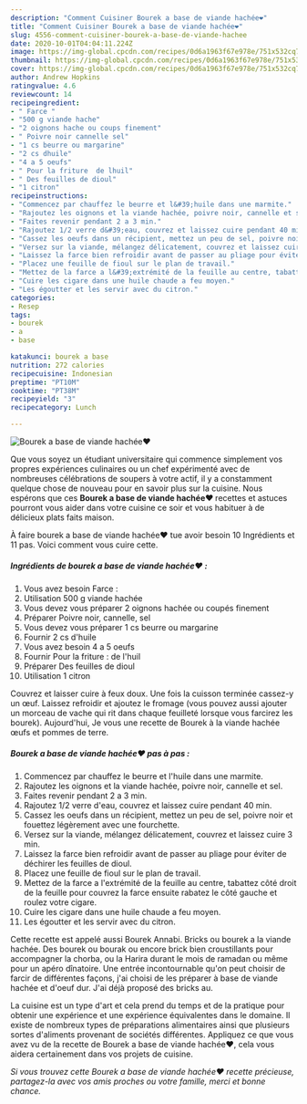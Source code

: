 ```yaml
---
description: "Comment Cuisiner Bourek a base de viande hachée❤"
title: "Comment Cuisiner Bourek a base de viande hachée❤"
slug: 4556-comment-cuisiner-bourek-a-base-de-viande-hachee
date: 2020-10-01T04:04:11.224Z
image: https://img-global.cpcdn.com/recipes/0d6a1963f67e978e/751x532cq70/bourek-a-base-de-viande-hachee❤-photo-principale-de-la-recette.jpg
thumbnail: https://img-global.cpcdn.com/recipes/0d6a1963f67e978e/751x532cq70/bourek-a-base-de-viande-hachee❤-photo-principale-de-la-recette.jpg
cover: https://img-global.cpcdn.com/recipes/0d6a1963f67e978e/751x532cq70/bourek-a-base-de-viande-hachee❤-photo-principale-de-la-recette.jpg
author: Andrew Hopkins
ratingvalue: 4.6
reviewcount: 14
recipeingredient:
- " Farce "
- "500 g viande hache"
- "2 oignons hache ou coups finement"
- " Poivre noir cannelle sel"
- "1 cs beurre ou margarine"
- "2 cs dhuile"
- "4 a 5 oeufs"
- " Pour la friture  de lhuil"
- " Des feuilles de dioul"
- "1 citron"
recipeinstructions:
- "Commencez par chauffez le beurre et l&#39;huile dans une marmite."
- "Rajoutez les oignons et la viande hachée, poivre noir, cannelle et sel."
- "Faites revenir pendant 2 a 3 min."
- "Rajoutez 1/2 verre d&#39;eau, couvrez et laissez cuire pendant 40 min."
- "Cassez les oeufs dans un récipient, mettez un peu de sel, poivre noir et fouettez légèrement avec une fourchette."
- "Versez sur la viande, mélangez délicatement, couvrez et laissez cuire 3 min."
- "Laissez la farce bien refroidir avant de passer au pliage pour éviter de déchirer les feuilles de dioul."
- "Placez une feuille de fioul sur le plan de travail."
- "Mettez de la farce a l&#39;extrémité de la feuille au centre, tabattez côté droit de la feuille pour couvrez la farce ensuite rabatez le côté gauche et roulez votre cigare."
- "Cuire les cigare dans une huile chaude a feu moyen."
- "Les égoutter et les servir avec du citron."
categories:
- Resep
tags:
- bourek
- a
- base

katakunci: bourek a base 
nutrition: 272 calories
recipecuisine: Indonesian
preptime: "PT10M"
cooktime: "PT38M"
recipeyield: "3"
recipecategory: Lunch

---
```



![Bourek a base de viande hachée❤](https://img-global.cpcdn.com/recipes/0d6a1963f67e978e/751x532cq70/bourek-a-base-de-viande-hachee❤-photo-principale-de-la-recette.jpg)

Que vous soyez un étudiant universitaire qui commence simplement vos propres expériences culinaires ou un chef expérimenté avec de nombreuses célébrations de soupers à votre actif, il y a constamment quelque chose de nouveau pour en savoir plus sur la cuisine. Nous espérons que ces <strong> Bourek a base de viande hachée❤ </strong> recettes et astuces pourront vous aider dans votre cuisine ce soir et vous habituer à de délicieux plats faits maison.

<!--inarticleads1-->

À faire bourek a base de viande hachée❤ tue avoir besoin 10 Ingrédients et 11 pas. Voici comment vous cuire cette.

##### Ingrédients de bourek a base de viande hachée❤ :

1. Vous avez besoin  Farce :
1. Utilisation 500 g viande hachée
1. Vous devez vous préparer 2 oignons hachée ou coupés finement
1. Préparer  Poivre noir, cannelle, sel
1. Vous devez vous préparer 1 cs beurre ou margarine
1. Fournir 2 cs d&#39;huile
1. Vous avez besoin 4 a 5 oeufs
1. Fournir  Pour la friture : de l&#39;huil
1. Préparer  Des feuilles de dioul
1. Utilisation 1 citron


Couvrez et laisser cuire à feux doux. Une fois la cuisson terminée cassez-y un œuf. Laissez refroidir et ajoutez le fromage (vous pouvez aussi ajouter un morceau de vache qui rit dans chaque feuilleté lorsque vous farcirez les bourek). Aujourd&#39;hui, Je vous une recette de Bourek à la viande hachée œufs et pommes de terre. 

<!--inarticleads2-->

##### Bourek a base de viande hachée❤ pas à pas :

1. Commencez par chauffez le beurre et l&#39;huile dans une marmite.
1. Rajoutez les oignons et la viande hachée, poivre noir, cannelle et sel.
1. Faites revenir pendant 2 a 3 min.
1. Rajoutez 1/2 verre d&#39;eau, couvrez et laissez cuire pendant 40 min.
1. Cassez les oeufs dans un récipient, mettez un peu de sel, poivre noir et fouettez légèrement avec une fourchette.
1. Versez sur la viande, mélangez délicatement, couvrez et laissez cuire 3 min.
1. Laissez la farce bien refroidir avant de passer au pliage pour éviter de déchirer les feuilles de dioul.
1. Placez une feuille de fioul sur le plan de travail.
1. Mettez de la farce a l&#39;extrémité de la feuille au centre, tabattez côté droit de la feuille pour couvrez la farce ensuite rabatez le côté gauche et roulez votre cigare.
1. Cuire les cigare dans une huile chaude a feu moyen.
1. Les égoutter et les servir avec du citron.


Cette recette est appelé aussi Bourek Annabi. Bricks ou bourek a la viande hachée. Des bourek ou bourak ou encore brick bien croustillants pour accompagner la chorba, ou la Harira durant le mois de ramadan ou même pour un apéro dînatoire. Une entrée incontournable qu&#39;on peut choisir de farcir de différentes façons, j&#39;ai choisi de les préparer à base de viande hachée et d&#39;oeuf dur. J&#39;ai déjà proposé des bricks au. 

<!--inarticleads1-->

<p>
La cuisine est un type d'art et cela prend du temps et de la pratique pour obtenir une expérience et une expérience équivalentes dans le domaine. Il existe de nombreux types de préparations alimentaires ainsi que plusieurs sortes d'aliments provenant de sociétés différentes. Appliquez ce que vous avez vu de la recette de Bourek a base de viande hachée❤, cela vous aidera certainement dans vos projets de cuisine.
</p>

<p>
<i>Si vous trouvez cette Bourek a base de viande hachée❤ recette précieuse, partagez-la avec vos amis proches ou votre famille, merci et bonne chance.</i>
</p>
